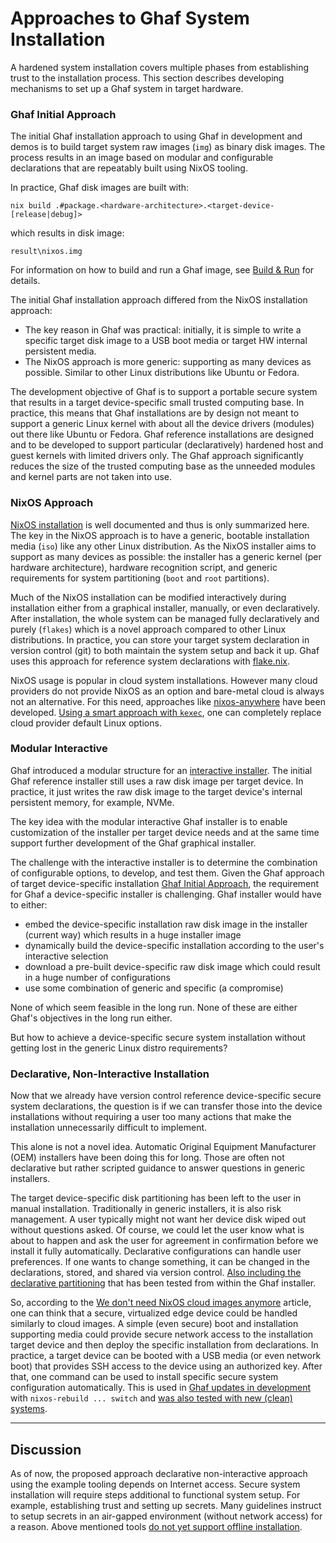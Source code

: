 <!--
    Copyright 2022-2024 TII (SSRC) and the Ghaf contributors
    SPDX-License-Identifier: CC-BY-SA-4.0
-->

# Approaches to Ghaf System Installation

A hardened system installation covers multiple phases from establishing trust to the installation process. This section describes developing mechanisms to set up a Ghaf system in target hardware.


### Ghaf Initial Approach

The initial Ghaf installation approach to using Ghaf in development and demos is to build target system raw images (`img`) as binary disk images. The process results in an image based on modular and configurable declarations that are repeatably built using NixOS tooling.

In practice, Ghaf disk images are built with:

```
nix build .#package.<hardware-architecture>.<target-device-[release|debug]>
```

which results in disk image:

```
result\nixos.img
```

For information on how to build and run a Ghaf image, see [Build & Run](https://tiiuae.github.io/ghaf/ref_impl/build_and_run.html) for details.

The initial Ghaf installation approach differed from the NixOS installation approach:

 * The key reason in Ghaf was practical: initially, it is simple to write a specific target disk image to a USB boot media or target HW internal persistent media.
 * The NixOS approach is more generic: supporting as many devices as possible. Similar to other Linux distributions like Ubuntu or Fedora.

The development objective of Ghaf is to support a portable secure system that results in a target device-specific small trusted computing base. In practice, this means that Ghaf installations are by design not meant to support a generic Linux kernel with about all the device drivers (modules) out there like Ubuntu or Fedora. Ghaf reference installations are designed and to be developed to support particular (declaratively) hardened host and guest kernels with limited drivers only. The Ghaf approach significantly reduces the size of the trusted computing base as the unneeded modules and kernel parts are not taken into use.


### NixOS Approach

[NixOS installation](https://nixos.org/manual/nixos/stable/#ch-installation) is well documented and thus is only summarized here. The key in the NixOS approach is to have a generic, bootable installation media (`iso`) like any other Linux distribution. As the NixOS installer aims to support as many devices as possible: the installer has a generic kernel (per hardware architecture), hardware recognition script, and generic requirements for system partitioning (`boot` and `root` partitions).

Much of the NixOS installation can be modified interactively during installation either from a graphical installer, manually, or even declaratively. After installation, the whole system can be managed fully declaratively and purely (`flakes`) which is a novel approach compared to other Linux distributions. In practice, you can store your target system declaration in version control (git) to both maintain the system setup and back it up. Ghaf uses this approach for reference system declarations with [flake.nix](https://github.com/tiiuae/ghaf/blob/main/flake.nix).

NixOS usage is popular in cloud system installations. However many cloud providers do not provide NixOS as an option and bare-metal cloud is always not an alternative. For this need, approaches like [nixos-anywhere](https://github.com/nix-community/nixos-anywhere) have been developed. [Using a smart approach with `kexec`](https://numtide.com/blog/we-dont-need-nixos-cloud-images-anymore-2/), one can completely replace cloud provider default Linux options.


### Modular Interactive

Ghaf introduced a modular structure for an [interactive installer](https://tiiuae.github.io/ghaf/ref_impl/installer.html). The initial Ghaf reference installer still uses a raw disk image per target device. In practice, it just writes the raw disk image to the target device's internal persistent memory, for example, NVMe.

The key idea with the modular interactive Ghaf installer is to enable customization of the installer per target device needs and at the same time support further development of the Ghaf graphical installer.

The challenge with the interactive installer is to determine the combination of configurable options, to develop, and test them. Given the Ghaf approach of target device-specific installation [Ghaf Initial Approach](installation.md#ghaf-initial-approach), the requirement for Ghaf a device-specific installer is challenging. Ghaf installer would have to either:

* embed the device-specific installation raw disk image in the installer (current way) which results in a huge installer image
* dynamically build the device-specific installation according to the user's interactive selection
* download a pre-built device-specific raw disk image which could result in a huge number of configurations
* use some combination of generic and specific (a compromise)

None of which seem feasible in the long run. None of these are either Ghaf's objectives in the long run either.

But how to achieve a device-specific secure system installation without getting lost in the generic Linux distro requirements?


### Declarative, Non-Interactive Installation

Now that we already have version control reference device-specific secure system declarations, the question is if we can transfer those into the device installations without requiring a user too many actions that make the installation unnecessarily difficult to implement.

This alone is not a novel idea. Automatic Original Equipment Manufacturer (OEM) installers have been doing this for long. Those are often not declarative but rather scripted guidance to answer questions in generic installers.

The target device-specific disk partitioning has been left to the user in manual installation. Traditionally in generic installers, it is also risk management. A user typically might not want her device disk wiped out without questions asked. Of course, we could let the user know what is about to happen and ask the user for agreement in confirmation before we install it fully automatically. Declarative configurations can handle user preferences. If one wants to change something, it can be changed in the declarations, stored, and shared via version control. [Also including the declarative partitioning](https://github.com/nix-community/disko) that has been tested from within the Ghaf installer.

So, according to the [We don't need NixOS cloud images anymore](https://numtide.com/blog/we-dont-need-nixos-cloud-images-anymore-2/) article, one can think that a secure, virtualized edge device could be handled similarly to cloud images. A simple (even secure) boot and installation supporting media could provide secure network access to the installation target device and then deploy the specific installation from declarations. In practice, a target device can be booted with a USB media (or even network boot) that provides SSH access to the device using an authorized key. After that, one command can be used to install specific secure system configuration automatically. This is used in [Ghaf updates in development](https://tiiuae.github.io/ghaf/ref_impl/development.html) with `nixos-rebuild ... switch` and [was also tested with new (clean) systems](https://github.com/tiiuae/ghaf/pull/340).


---

## Discussion

As of now, the proposed approach declarative non-interactive approach using the example tooling depends on Internet access. Secure system installation will require steps additional to functional system setup. For example, establishing trust and setting up secrets. Many guidelines instruct to setup secrets in an air-gapped environment (without network access) for a reason. Above mentioned tools [do not yet support offline installation](https://github.com/nix-community/disko/issues/408).
